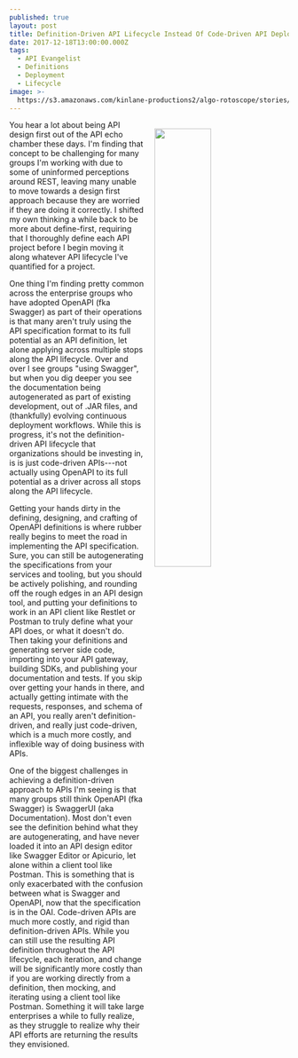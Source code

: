 ```yaml
---
published: true
layout: post
title: Definition-Driven API Lifecycle Instead Of Code-Driven API Deployment
date: 2017-12-18T13:00:00.000Z
tags:
  - API Evangelist
  - Definitions
  - Deployment
  - Lifecycle
image: >-
  https://s3.amazonaws.com/kinlane-productions2/algo-rotoscope/stories/beach-rocks-currents_internet_numbers.jpg
---
```

<p><img src="https://s3.amazonaws.com/kinlane-productions2/algo-rotoscope/stories/beach-rocks-currents_internet_numbers.jpg" align="right" width="45%" style="padding: 15px;" /></p>You hear a lot about being API design first out of the API echo chamber these days. I'm finding that concept to be challenging for many groups I'm working with due to some of uninformed perceptions around REST, leaving many unable to move towards a design first approach because they are worried if they are doing it correctly. I shifted my own thinking a while back to be more about define-first, requiring that I thoroughly define each API project before I begin moving it along whatever API lifecycle I've quantified for a project.

One thing I'm finding pretty common across the enterprise groups who have adopted OpenAPI (fka Swagger) as part of their operations is that many aren't truly using the API specification format to its full potential as an API definition, let alone applying across multiple stops along the API lifecycle. Over and over I see groups "using Swagger", but when you dig deeper you see the documentation being autogenerated as part of existing development, out of .JAR files, and (thankfully) evolving continuous deployment workflows. While this is progress, it's not the definition-driven API lifecycle that organizations should be investing in, is is just code-driven APIs---not actually using OpenAPI to its full potential as a driver across all stops along the API lifecycle.

Getting your hands dirty in the defining, designing, and crafting of OpenAPI definitions is where rubber really begins to meet the road in implementing the API specification. Sure, you can still be autogenerating the specifications from your services and tooling, but you should be actively polishing, and rounding off the rough edges in an API design tool, and putting your definitions to work in an API client like Restlet or Postman to truly define what your API does, or what it doesn't do. Then taking your definitions and generating server side code, importing into your API gateway, building SDKs, and publishing your documentation and tests. If you skip over getting your hands in there, and actually getting intimate with the requests, responses, and schema of an API, you really aren't definition-driven, and really just code-driven, which is a much more costly, and inflexible way of doing business with APIs.

One of the biggest challenges in achieving a definition-driven approach to APIs I'm seeing is that many groups still think OpenAPI (fka Swagger) is SwaggerUI (aka Documentation). Most don't even see the definition behind what they are autogenerating, and have never loaded it into an API design editor like Swagger Editor or Apicurio, let alone within a client tool like Postman. This is something that is only exacerbated with the confusion between what is Swagger and OpenAPI, now that the specification is in the OAI. Code-driven APIs are much more costly, and rigid than definition-driven APIs. While you can still use the resulting API definition throughout the API lifecycle, each iteration, and change will be significantly more costly than if you are working directly from a definition, then mocking, and iterating using a client tool like Postman. Something it will take large enterprises a while to fully realize, as they struggle to realize why their API efforts are returning the results they envisioned.
